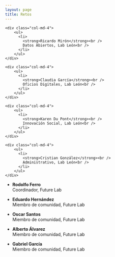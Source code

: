 ```yaml
---
layout: page
title: Retos
---
```



<div class="form-group row">

    <div class="col-md-4">
        <ul>
          <li>
            <strong>Ricardo Mirón</strong><br />
            Datos Abiertos, Lab León<br />
          </li>
        </ul>
    </div>

    <div class="col-md-4">
        <ul>
          <li>
            <strong>Claudia García</strong><br />
            Oficios Digitales, Lab León<br />
          </li>
        </ul>
    </div>

    <div class="col-md-4">
        <ul>
          <li>
            <strong>Karen Du Pont</strong><br />
            Innovación Social, Lab León<br />
          </li>
        </ul>
    </div>

    <div class="col-md-4">
        <ul>
          <li>
            <strong>Cristian González</strong><br />
            Administrativo, Lab León<br />
          </li>
        </ul>
    </div>

</div>

<!-- Future Lab -->

<div class="form-group row">

  <div class="col-md-4">
      <ul>
        <li>
          <strong>Rodolfo Ferro</strong><br />
          Coordinador, Future Lab<br />
        </li>
      </ul>
  </div>

  <div class="col-md-4">
      <ul>
        <li>
          <strong>Eduardo Hernández</strong><br />
          Miembro de comunidad, Future Lab<br />
        </li>
      </ul>
  </div>

  <div class="col-md-4">
      <ul>
        <li>
          <strong>Oscar Santos</strong><br />
          Miembro de comunidad, Future Lab<br />
        </li>
      </ul>
  </div>

  <div class="col-md-4">
      <ul>
        <li>
          <strong>Alberto Álvarez</strong><br />
          Miembro de comunidad, Future Lab<br />
        </li>
      </ul>
  </div>

  <div class="col-md-4">
      <ul>
        <li>
          <strong>Gabriel García</strong><br />
          Miembro de comunidad, Future Lab<br />
        </li>
      </ul>
  </div>

</div>